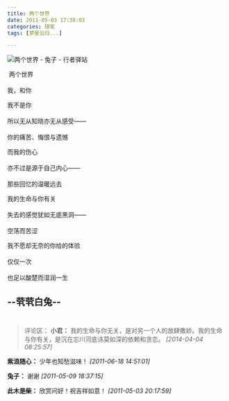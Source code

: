 ```yaml
---
title: 两个世界
date: 2011-05-03 17:38:03
categories: 随笔
tags: [梦里云归...]

---
```

![两个世界 - 兔子 - 行者驿站](3175037737298163676.jpg)

 两个世界<br /><br />我，和你

我不是你<br /><br />所以无从知晓亦无从感受——<br /><br />你的痛苦、悔恨与遗憾

而我的伤心<br /><br />亦不过是源于自己内心——<br /><br />那些回忆的温暖远去

我的生命与你有关<br /><br />失去的感觉犹如无底黑洞——<br /><br />空荡而苦涩

我不愿却无奈的你给的体验<br /><br />仅仅一次<br /><br />也足以酸楚而湿润一生

--茕茕白兔--<br /><br />
---
>评论区：
>**小君：** 我的生命与你无关，是对另一个人的放肆撒娇。我的生命与你有关，是沉在忘川河底讳莫如深的依赖和贪恋。  *[2014-04-04 08:25:57]*
>
**紫浪随心：** 少年也知愁滋味！  *[2011-06-18 14:51:01]*
>
**兔子：** 谢谢  *[2011-05-09 18:37:15]*
>
**此木是柴：** 欣赏问好！祝吉祥如意！  *[2011-05-03 20:17:59]*
>
